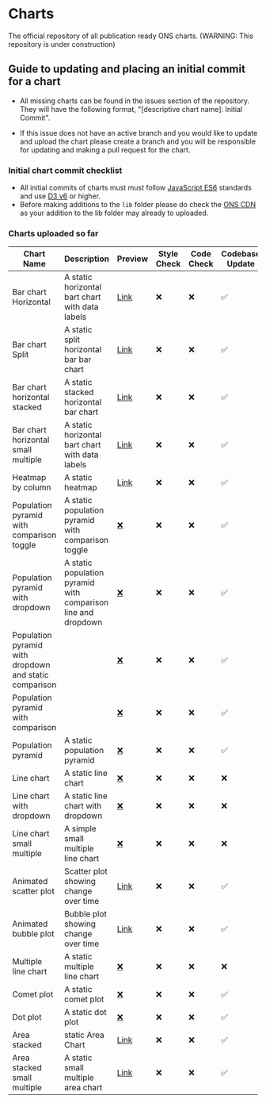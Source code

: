 # Charts

The official repository of all publication ready ONS charts. (WARNING: This repository is under construction)

## Guide to updating and placing an initial commit for a chart

- All missing charts can be found in the issues section of the repository. They will have the following format, "[descriptive chart name]: Initial Commit".

- If this issue does not have an active branch and you would like to update and upload the chart please create a branch and you will be responsible for updating and making a pull request for the chart.

### Initial chart commit checklist

- All initial commits of charts must must follow [JavaScript ES6](https://www.w3schools.com/js/js_es6.asp) standards and use [D3 v6](https://observablehq.com/@d3/d3v6-migration-guide) or higher.
- Before making additions to the `lib` folder please do check the [ONS CDN](https://github.com/ONSdigital/cdn.ons.gov.uk-vendor) as your addition to the lib folder may already to uploaded.

### Charts uploaded so far

| Chart Name                                             | Description                                                   | Preview                                                                     | Style Check | Code Check | Codebase Update |
| ------------------------------------------------------ | ------------------------------------------------------------- | --------------------------------------------------------------------------- | ----------- | ---------- | --------------- |
| Bar chart Horizontal                                   | A static horizontal bart chart with data labels               | [Link](https://onsvisual.github.io/Charts/bar-chart-horizontal/)            | ❌           | ❌          | ✅               |
| Bar chart Split                                        | A static split horizontal bar bar chart                       | [Link](https://onsvisual.github.io/Charts/bar-chart-horizontal-split/)      | ❌           | ❌          | ✅               |
| Bar chart horizontal stacked                           | A static stacked horizontal bar chart                         | [Link](https://onsvisual.github.io/Charts/bar-chart-horizontal-stacked-sm/) | ❌           | ❌          | ✅               |
| Bar chart horizontal small multiple                    | A static horizontal bart chart with data labels               | [Link](https://onsvisual.github.io/Charts/bar-chart-horizontal-stacked-sm/) | ❌           | ❌          | ✅               |
| Heatmap by column                                      | A static heatmap                                              | [Link](https://onsvisual.github.io/Charts/heatmap/)                         | ❌           | ❌          | ✅               |
| Population pyramid with comparison toggle              | A static population pyramid with comparison toggle            | [❌]()                                                                       | ❌           | ❌          | ✅               |
| Population pyramid with dropdown                       | A static population pyramid with comparison line and dropdown | [❌]()                                                                       | ❌           | ❌          | ✅               |
| Population pyramid with dropdown and static comparison |                                                               | [❌]()                                                                       | ❌           | ❌          | ✅               |
| Population pyramid with comparison                     |                                                               | [❌]()                                                                       | ❌           | ❌          | ✅               |
| Population pyramid                                     | A static population pyramid                                   | [❌]()                                                                       | ❌           | ❌          | ✅               |
| Line chart                                             | A static line chart                                           | [❌]()                                                                       | ❌           | ❌          | ❌               |
| Line chart with dropdown                               | A static line chart with dropdown                             | [❌]()                                                                       | ❌           | ❌          | ❌               |
| Line chart small multiple                              | A simple small multiple line chart                            | [❌]()                                                                       | ❌           | ❌          | ❌               |
| Animated scatter plot                                  | Scatter plot showing change over time                         | [Link](https://onsvisual.github.io/Charts/scatter-plot-animated/)           | ❌           | ❌          | ✅               |
| Animated bubble plot                                   | Bubble plot showing change over time                          | [Link](https://onsvisual.github.io/Charts/bubble-chart-animated)            | ❌           | ❌          | ✅               |
| Multiple line chart                                    | A static multiple line chart                                  | [❌]()                                                                       | ❌           | ❌          | ❌               |
| Comet plot                                             | A static comet plot                                           | [❌]()                                                                       | ❌           | ❌          | ✅               |
| Dot plot                                               | A static dot plot                                             | [❌]()                                                                       | ❌           | ❌          | ✅               |
| Area stacked                                           | static Area Chart                                          | [Link](https://onsvisual.github.io/Charts/stacked-area/)                    | ❌           | ❌          | ✅               |
| Area stacked small multiple                            | A static small multiple area chart                                          | [Link](https://onsvisual.github.io/Charts/stacked-area-sm/)                    | ❌           | ❌          | ✅               |
